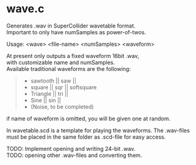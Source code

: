 # wave.c
Generates .wav in SuperCollider wavetable format.<br/>
Important to only have numSamples as power-of-twos.<br/>

Usage: \<wave\> \<file-name\> \<numSamples\> \<waveform\>

At present only outputs a fixed waveform 16bit .wav, <br/>
with customizable name and numSamples. <br/>
Available traditional waveforms are the following:<br/>
>    - sawtooth || saw ||
>    - square   || sqr || softsquare
>    - Triangle || tri ||
>    - Sine     || sin ||
>    - (Noise, to be completed)<br/>
  
  if name of waveform is omitted, you will be given one at random.
  
  In wavetable.scd is a template for playing the waveforms.
  The .wav-files must be placed in the same folder as .scd-file for 
  easy access.<br/>

 TODO: Implement opening and writing 24-bit .wav.<br/>
 TODO: opening other .wav-files and converting them.<br/> 
